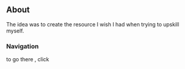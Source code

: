 ## About
The idea was to create the resource I wish I had when trying to upskill myself.

### Navigation
to go there , click <here>





